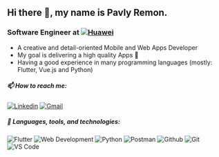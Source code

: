 ## Hi there 👋, my name is Pavly Remon.
### Software Engineer at [![Huawei](https://img.shields.io/badge/Huawei-00599C?style=?style=flat&logo=huawei&logoColor=red&color=white)](https://www.huawei.com/)

- A creative and detail-oriented Mobile and Web Apps Developer
- My goal is delivering a high quality Apps 📱
- Having a good experience in many programming languages (mostly: Flutter, Vue.js and Python) 



##### 📫 How to reach me:

[![Linkedin](https://img.shields.io/badge/linkedin-0077B5?style=flat&logo=linkedin&link=http://right)](https://www.linkedin.com/in/pavly-remon-090156107/)
[![Gmail](https://img.shields.io/badge/gmail-EA4335?style=flat&logo=gmail&link=http://right&logoColor=ffffff)](mailto:pavlyr.2019@gmail.com)



##### 🔭 Languages, tools, and technologies:
![Flutter](https://img.shields.io/badge/Flutter-00599C?style=flat&logo=flutter&logoColor=white)
![Web Development](https://img.shields.io/badge/Web-14354C?style=flat&logo=web&logoColor=white)
![Python](https://img.shields.io/badge/Python-14354C?style=flat&logo=python&logoColor=white)
![Postman](https://img.shields.io/badge/postman-FF6C37?style=flat&logo=postman&link=http://right&logoColor=ffffff)
![Github](https://img.shields.io/badge/github-181717?style=flat&logo=github&link=http://right&logoColor=ffffff)
![Git](https://img.shields.io/badge/git-F05032?style=flat&logo=git&link=http://right&logoColor=ffffff)
![VS Code](https://img.shields.io/badge/Visual%20Studio%20Code-0078d7.svg?style=flat&logo=visual-studio-code&logoColor=white)




<!--
**mariammakram/mariammakram** is a ✨ _special_ ✨ repository because its `README.md` (this file) appears on your GitHub profile.

Here are some ideas to get you started:

- 🔭 I’m currently working on ...
- 🌱 I’m currently learning ...
- 👯 I’m looking to collaborate on ...
- 🤔 I’m looking for help with ...
- 💬 Ask me about ...
- 📫 How to reach me: ...
- 😄 Pronouns: ...
- ⚡ Fun fact: ...
-->
